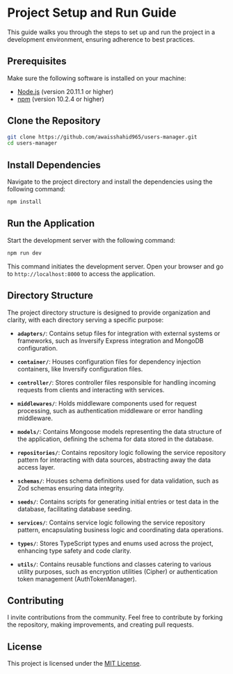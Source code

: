 # Project Setup and Run Guide

This guide walks you through the steps to set up and run the project in a development environment, ensuring adherence to best practices.

## Prerequisites

Make sure the following software is installed on your machine:

- [Node.js](https://nodejs.org/en/) (version 20.11.1 or higher)
- [npm](https://www.npmjs.com/) (version 10.2.4 or higher)

## Clone the Repository

```bash
git clone https://github.com/awaisshahid965/users-manager.git
cd users-manager
```

## Install Dependencies

Navigate to the project directory and install the dependencies using the following command:

```bash
npm install
```

## Run the Application

Start the development server with the following command:

```bash
npm run dev
```

This command initiates the development server. Open your browser and go to `http://localhost:8000` to access the application.

## Directory Structure

The project directory structure is designed to provide organization and clarity, with each directory serving a specific purpose:

- **`adapters/`**: Contains setup files for integration with external systems or frameworks, such as Inversify Express integration and MongoDB configuration.

- **`container/`**: Houses configuration files for dependency injection containers, like Inversify configuration files.

- **`controller/`**: Stores controller files responsible for handling incoming requests from clients and interacting with services.

- **`middlewares/`**: Holds middleware components used for request processing, such as authentication middleware or error handling middleware.

- **`models/`**: Contains Mongoose models representing the data structure of the application, defining the schema for data stored in the database.

- **`repositories/`**: Contains repository logic following the service repository pattern for interacting with data sources, abstracting away the data access layer.

- **`schemas/`**: Houses schema definitions used for data validation, such as Zod schemas ensuring data integrity.

- **`seeds/`**: Contains scripts for generating initial entries or test data in the database, facilitating database seeding.

- **`services/`**: Contains service logic following the service repository pattern, encapsulating business logic and coordinating data operations.

- **`types/`**: Stores TypeScript types and enums used across the project, enhancing type safety and code clarity.

- **`utils/`**: Contains reusable functions and classes catering to various utility purposes, such as encryption utilities (Cipher) or authentication token management (AuthTokenManager).


## Contributing

I invite contributions from the community. Feel free to contribute by forking the repository, making improvements, and creating pull requests.

## License

This project is licensed under the [MIT License](LICENSE).